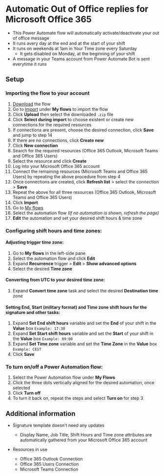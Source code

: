 # Automatic Out of Office replies for Microsoft Office 365
- This Power Automate flow will automatically activate/deactivate your out of office message
- It runs avery day at the end and at the start of your shift
- It runs on weekends at 1am in Your Time zone every Saturday
  - It gets disabled on Monday, at the beginning of your shift
- A message in your Teams account from Power Automate Bot is sent everytime it runs

## Setup
### Importing the flow to your account
1. [Download](https://github.com/jmpellizzer/Automatic-Out-of-Office-replies/raw/main/Automatic%20Out%20of%20Office%20replies.zip 'Download') the flow
2. Go to [Import](https://emea.flow.microsoft.com/manage/flows/import "Import") under **My flows** to import the flow
3. Click **Upload** then select the downloaded `.zip` file
4. Click **Select during import** to choose existent or create new connections for the required resources
5. If connections are present, choose the desired connection, click **Save** and jump to step 14
6. If there are no connections, click **Create new**
7. Click **New connection**
8. Search for the required resources (Office 365 Outlook, Microsoft Teams and Office 365 Users)   
9. Select the resource and click **Create**
10. Log into your Microsoft Office 365 account
11. Connect the remaining resources (Microsoft Teams and Office 365 Users) by repeating the above procedure from step 4
12. Once connections are created, click **Refresh list** > select the connection > **Save**
13. Repeat the above for all three resources (Office 365 Outlook, Microsoft Teams and Office 365 Users)
14. Click **Import**
15. Go to [My flows](https://us.flow.microsoft.com/manage/environments/Default-4b0911a0-929b-4715-944b-c03745165b3a/flows 'My flows')
16. Select the automation flow *(If no automation is shown, refresh the page)*
17. **Edit** the automation and set your desired shift hours & time zone

### Configuring shift hours and time zones:
#### Adjusting trigger time zone:
1. Go to **My flows** in the left-side pane
2. Select the automation flow and click **Edit**
3. Expand **Recurrence** trigger > **Edit** > **Show advanced options**
4. Select the desired **Time zone**

#### Converting from UTC to your desired time zone:
1. Expand **Convert time zone** task and select the desired **Destination time** zone

#### Setting End, Start (military format) and Time zone shift hours for the signature and other tasks:
1. Expand **Set End shift hours** variable and set the **End** of your shift in the **Value** box
`Example: 17:30`
2. Expand **Set Start shift hours** variable and set the **Start** of your shift in the **Value** box
`Example: 09:00`
3. Expand **Set Time zone** variable and set the **Time Zone** in the **Value** box
`Example: CEST`
4. Click **Save** 

### To turn on/off a Power Automation flow:
1. Select the Power Automation flow under **My Flows**
2. Click the three dots vertically aligned for the desired automation, once selected
3. Click **Turn off**
4. To turn it back on, repeat the steps and select **Turn on** for step 3

## Additional information
- Signature template doesn't need any updates
  - Display Name, Job Title, Shift Hours and Time zone attributes are automatically gathered from your Microsoft Office 365 account

- Resources in use
  - Office 365 Outlook Connection
  - Office 365 Users Connection
  - Microsoft Teams Connection
 
